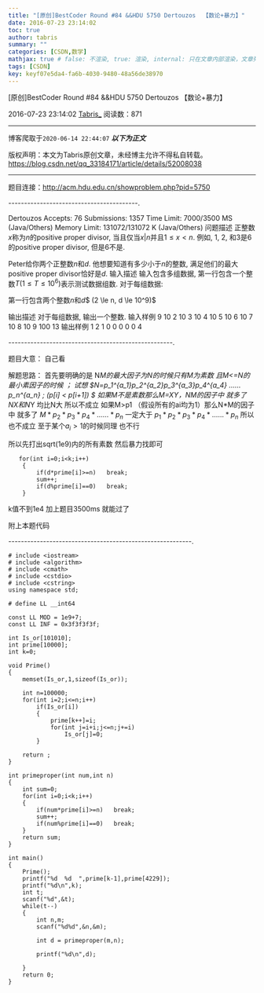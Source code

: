 ```yaml
---
title: "[原创]BestCoder Round #84 &&HDU 5750 Dertouzos  【数论+暴力】"
date: 2016-07-23 23:14:02
toc: true
author: tabris
summary: ""
categories: [CSDN,数学]
mathjax: true # false: 不渲染, true: 渲染, internal: 只在文章内部渲染，文章列表中不渲染
tags: [CSDN]
key: keyf07e5da4-fa6b-4030-9480-48a56de38970
---
```


[原创]BestCoder Round #84 &&HDU 5750 Dertouzos  【数论+暴力】

2016-07-23 23:14:02  [Tabris_](https://me.csdn.net/qq_33184171) 阅读数：871

---

博客爬取于`2020-06-14 22:44:07`
***以下为正文***

版权声明：本文为Tabris原创文章，未经博主允许不得私自转载。
https://blog.csdn.net/qq_33184171/article/details/52008038

<!-- more -->

---

题目连接：http://acm.hdu.edu.cn/showproblem.php?pid=5750

-----------------------------------------.

Dertouzos  Accepts: 76   Submissions: 1357
 Time Limit: 7000/3500 MS (Java/Others)   Memory Limit: 131072/131072 K (Java/Others)
问题描述
正整数$x$称为$n$的positive proper divisor, 当且仅当$x | n$并且$1 \le x < n$. 例如, 1, 2, 和3是6的positive proper divisor, 但是6不是.

Peter给你两个正整数$n$和$d$. 他想要知道有多少小于$n$的整数, 满足他们的最大positive proper divisor恰好是$d$.
输入描述
输入包含多组数据, 第一行包含一个整数$T (1 \le T \le 10^6)$表示测试数据组数. 对于每组数据:

第一行包含两个整数$n$和$d$$ (2 \le n, d \le 10^9)$

输出描述
对于每组数据, 输出一个整数.
输入样例
9
10 2
10 3
10 4
10 5
10 6
10 7
10 8
10 9
100 13
输出样例
1
2
1
0
0
0
0
0
4


----------------------------------------------------.

题目大意： 自己看  


解题思路： 
		首先要明确的是  N*M的最大因子为N的时候只有M为素数 且M<=N的最小素因子的时候  ； 
		试想 $N=p_1^{a_1}*p_2^{a_2}*p_3^{a_3}*p_4^{a_4}* …… *p_n^{a_n}  ;  (p[i] < p[i+1]) $
		如果M不是素数那么M=X*Y，N*M的因子中 就多了N*X和N*Y 均比N大  所以不成立
		如果M>p1  （假设所有的ai均为1）那么N*M的因子中 就多了   $M * p_2 * p_3 *  p_4 *  …… *p_n$  一定大于 $p_1 * p_2 * p_3 * p_4 * …… *p_n$  所以也不成立 至于某个$a_i>1$的时候同理
也不行 

   所以先打出sqrt(1e9)内的所有素数
   然后暴力找即可 
   
```
   for(int i=0;i<k;i++)
    {
        if(d*prime[i]>=n)   break;
        sum++;
        if(d%prime[i]==0)   break;
    }
```

k值不到1e4  加上题目3500ms 就能过了 

附上本题代码

----------------------------------------------------------.
```
# include <iostream>
# include <algorithm>
# include <cmath>
# include <cstdio>
# include <cstring>
using namespace std;

# define LL __int64

const LL MOD = 1e9+7;
const LL INF = 0x3f3f3f3f;

int Is_or[101010];
int prime[10000];
int k=0;

void Prime()
{
    memset(Is_or,1,sizeof(Is_or));

    int n=100000;
    for(int i=2;i<=n;i++)
        if(Is_or[i])
        {
            prime[k++]=i;
            for(int j=i+i;j<=n;j+=i)
                Is_or[j]=0;
        }

    return ;
}

int primeproper(int num,int n)
{
    int sum=0;
    for(int i=0;i<k;i++)
    {
        if(num*prime[i]>=n)   break;
        sum++;
        if(num%prime[i]==0)   break;
    }
    return sum;
}

int main()
{
    Prime();
    printf("%d  %d  ",prime[k-1],prime[4229]);
    printf("%d\n",k);
    int t;
    scanf("%d",&t);
    while(t--)
    {
        int n,m;
        scanf("%d%d",&n,&m);

        int d = primeproper(m,n);

        printf("%d\n",d);

    }
    return 0;
}


```

